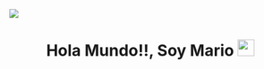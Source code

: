 <img src="https://media.giphy.com/headers/GitHub/w8ZJLtJbmuph.gif">
<h1 align="center">
Hola Mundo!!, Soy Mario 
	<a href="https://github.com/MarioACo" target="_self">
		<img src="https://i.pinimg.com/originals/28/02/00/28020003d4a493c78d8202ba6c35f179.gif" width="30">
	</a>
</h1>
